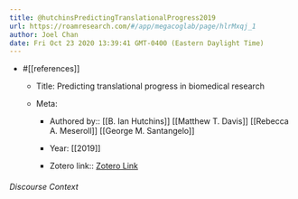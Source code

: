 ```yaml
---
title: @hutchinsPredictingTranslationalProgress2019
url: https://roamresearch.com/#/app/megacoglab/page/hlrMxqj_1
author: Joel Chan
date: Fri Oct 23 2020 13:39:41 GMT-0400 (Eastern Daylight Time)
---
```


- #[[references]]

    - Title: Predicting translational progress in biomedical research

    - Meta:

        - Authored by:: [[B. Ian Hutchins]] [[Matthew T. Davis]] [[Rebecca A. Meseroll]] [[George M. Santangelo]]

        - Year: [[2019]]

        - Zotero link:: [Zotero Link](zotero://select/items/1_WV8GVELS)

###### Discourse Context


